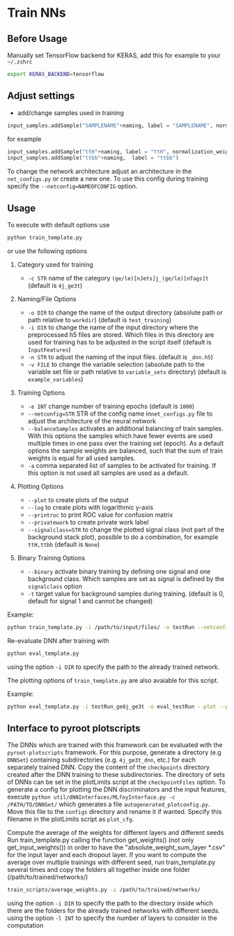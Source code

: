 # Train NNs
## Before Usage
Manually set TensorFlow backend for KERAS, add this for example to your `~/.zshrc`
```bash
export KERAS_BACKEND=tensorflow
```

## Adjust settings
- add/change samples used in training
```python
input_samples.addSample("SAMPLENAME"+naming, label = "SAMPLENAME", normalization_weight = FLOAT)
```
for example
```python
input_samples.addSample("ttH"+naming, label = "ttH", normalization_weight = 2.)
input_samples.addSample("ttbb"+naming,  label = "ttbb")
```

To change the network architecture adjust an architecture in the `net_configs.py` or create a new one. To use this config during training specify the `--netconfig=NAMEOFCONFIG` option.


## Usage
To execute with default options use
```bash
python train_template.py
```
or use the following options
1. Category used for training
    - `-c STR` name of the category `(ge/le)[nJets]j_(ge/le)[nTags]t`
    (default is `4j_ge3t`)

2. Naming/File Options
    - `-o DIR` to change the name of the output directory (absolute path or path relative to `workdir`)
        (default is `test_training`)
    - `-i DIR` to change the name of the input directory where the preprocessed h5 files are stored. Which files in this directory are used for training has to be adjusted in the script itself
        (default is `InputFeatures`)
    - `-n STR` to adjust the naming of the input files.
        (default is `_dnn.h5`)
    - `-v FILE` to change the variable selection (absolute path to the variable set file or path relative to `variable_sets` directory)
        (default is `example_variables`)


3. Training Options
    - `-e INT` change number of training epochs
        (default is `1000`)
    - `--netconfig=STR` STR of the config name in`net_configs.py` file to adjust the architecture of the neural network
    - `--balanceSamples` activates an additional balancing of train samples. With this options the samples which have fewer events are used multiple times in one pass over the training set (epoch). As a default options the sample weights are balanced, such that the sum of train weights is equal for all used samples.
    - `-a` comma separated list of samples to be activated for training. If this option is not used all samples are used as a default.

4. Plotting Options
    - `--plot` to create plots of the output
    - `--log` to create plots with logarithmic y-axis
    - `--printroc` to print ROC value for confusion matrix
    - `--privatework` to create private work label
    - `--signalclass=STR` to change the plotted signal class (not part of the background stack plot), possible to do a combination, for example `ttH,ttbb`
        (default is `None`)

5. Binary Training Options
    - `--binary` activate binary training by defining one signal and one background class. Which samples are set as signal is defined by the `signalclass` option
    - `-t` target value for background samples during training.
        (default is 0, default for signal 1 and cannot be changed)


Example:
```bash
python train_template.py -i /path/to/input/files/ -o testRun --netconfig=test_config --plot --printroc -c ge6j_ge3t --epochs=1000 --signalclass=ttHbb,ttbb
```


Re-evaluate DNN after training with
```bash
python eval_template.py
```
using the option `-i DIR` to specify the path to the already trained network.

The plotting options of `train_template.py` are also avaiable for this script.

Example:
```bash
python eval_template.py -i testRun_ge6j_ge3t -o eval_testRun --plot --printroc
```

## Interface to pyroot plotscripts
The DNNs which are trained with this framework can be evaluated with the `pyroot-plotscripts` framework.
For this purpose, generate a directory (e.g `DNNSet`) containing subdirectories (e.g. `4j_ge3t_dnn`, etc.) for each separately trained DNN.
Copy the content of the `checkpoints` directory created after the DNN training to these subdirectories.
The directory of sets of DNNs can be set in the plotLimits script at the `checkpointFiles` option.
To generate a config for plotting the DNN discriminators and the input features, execute `python util/dNNInterfaces/MLfoyInterface.py -c /PATH/TO/DNNSet/` which generates a file `autogenerated_plotconfig.py`. Move this file to the `configs` directory and rename it if wanted.
Specify this filename in the plotLimits script as `plot_cfg`.


Compute the average of the weights for different layers and different seeds
Run train_template.py calling the function get_weights() (not only get_input_weights()) in order to have the "absolute_weight_sum_layer *.csv" for the input layer and each dropout layer.
If you want to compute the average over multiple trainings with different seed, run train_template.py several times and copy the folders all together inside one folder (/path/to/trained/networks/)

```bash
train_scripts/average_weights.py -i /path/to/trained/networks/
```
using the option `-i DIR` to specify the path to the directory inside which there are the folders for the already trained networks with different seeds.
using the option `-l INT` to specify the number of layers to consider in the computation
